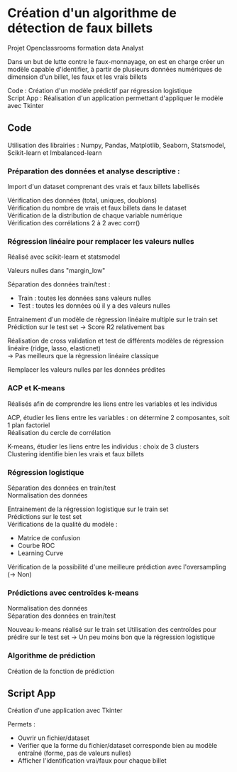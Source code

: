# Création d'un algorithme de détection de faux billets 

Projet Openclassrooms formation data Analyst  

Dans un but de lutte contre le faux-monnayage, on est en charge créer un modèle capable d'identifier, à partir de plusieurs données numériques de dimension d'un billet, les faux et les vrais billets

Code : Création d'un modèle prédictif par régression logistique  
Script App : Réalisation d'un application permettant d'appliquer le modèle avec Tkinter  


## Code

Utilisation des librairies : Numpy, Pandas, Matplotlib, Seaborn, Statsmodel, Scikit-learn et Imbalanced-learn  

### Préparation des données et analyse descriptive : 

Import d'un dataset comprenant des vrais et faux billets labellisés  

Vérification des données (total, uniques, doublons)   
Vérification du nombre de vrais et faux billets dans le dataset  
Vérification de la distribution de chaque variable numérique  
Vérification des corrélations 2 à 2 avec corr()  

### Régression linéaire pour remplacer les valeurs nulles 

Réalisé avec scikit-learn et statsmodel  

Valeurs nulles dans "margin_low"

Séparation des données train/test :
- Train : toutes les données sans valeurs nulles 
- Test : toutes les données où il y a des valeurs nulles  

Entrainement d'un modèle de régression linéaire multiple sur le train set  
Prédiction sur le test set
-> Score R2 relativement bas  

Réalisation de cross validation et test de différents modèles de régression linéaire (ridge, lasso, elasticnet)  
-> Pas meilleurs que la régression linéaire classique

Remplacer les valeurs nulles par les données prédites  

### ACP et K-means  

Réalisés afin de comprendre les liens entre les variables et les individus  

ACP, étudier les liens entre les variables : on détermine 2 composantes, soit 1 plan factoriel  
Réalisation du cercle de corrélation  

K-means, étudier les liens entre les individus : choix de 3 clusters  
Clustering identifie bien les vrais et faux billets  

### Régression logistique  

Séparation des données en train/test  
Normalisation des données  

Entrainement de la régression logistique sur le train set  
Prédictions sur le test set   
Vérifications de la qualité du modèle : 
- Matrice de confusion 
- Courbe ROC 
- Learning Curve 

Vérification de la possibilité d'une meilleure prédiction avec l'oversampling (-> Non)  

### Prédictions avec centroïdes k-means  

Normalisation des données  
Séparation des données en train/test  

Nouveau k-means réalisé sur le train set 
Utilisation des centroïdes pour prédire sur le test set 
-> Un peu moins bon que la régression logistique  

### Algorithme de prédiction

Création de la fonction de prédiction  


## Script App

Création d'une application avec Tkinter 

Permets : 
- Ouvrir un fichier/dataset 
- Verifier que la forme du fichier/dataset corresponde bien au modèle entraîné (forme, pas de valeurs nulles)  
- Afficher l'identification vrai/faux pour chaque billet

